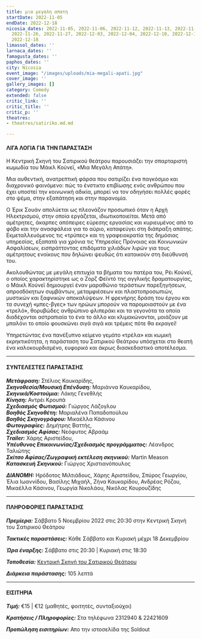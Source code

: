 ```yaml
---
title: μια μεγαλη απατη
startDate: 2022-11-05
endDate: 2022-12-18
nicosia_dates: 2022-11-05, 2022-11-06, 2022-11-12, 2022-11-13, 2022-11-19, 2022-11-20,
  2022-11-26, 2022-11-27, 2022-12-03, 2022-12-04, 2022-12-10, 2022-12-11, 2022-12-17,
  2022-12-18
limassol_dates: ''
larnaca_dates: ''
famagusta_dates: ''
paphos_dates: ''
city: Nicosia
event_image: "/images/uploads/mia-megali-apati.jpg"
cover_image: ''
gallery_images: []
category: Comedy
extended: false
critic_link: ''
critic_title: ''
critic_p: ''
theatres:
- theatres/satiriko.md.md

---
```

#### ΛΙΓΑ ΛΟΓΙΑ ΓΙΑ ΤΗΝ ΠΑΡΑΣΤΑΣΗ

Η Κεντρική Σκηνή του Σατιρικού θεάτρου παρουσιάζει την σπαρταριστή κωμωδία του Μάικλ Κούνεϊ, «Μια Μεγάλη Απάτη».

Μια αυθεντική, ανατρεπτική φάρσα που σατιρίζει ένα παγκόσμιο και διαχρονικό φαινόμενο: πώς το ένστικτο επιβίωσης ενός ανθρώπου που έχει υποστεί την κοινωνική αδικία, μπορεί να τον οδηγήσει πολλές φορές στο ψέμα, στην εξαπάτηση και στην παρανομία.

Ο Έρικ Σουάν απολύεται ως πλεονάζον προσωπικό όταν η Αρχή Ηλεκτρισμού, στην οποία εργάζεται, ιδιωτικοποιείται. Μετά από αμέτρητες, άκαρπες απόπειρες εύρεσης εργασίας και κυριευμένος από το φόβο και την ανασφάλεια για το αύριο, καταφεύγει στη διάπραξη απάτης. Εκμεταλλευόμενος τις «τρύπες» και τη γραφειοκρατία της δημόσιας υπηρεσίας, εξαπατά για χρόνια τις Υπηρεσίες Πρόνοιας και Κοινωνικών Ασφαλίσεων, εισπράττοντας επιδόματα χιλιάδων λιρών για τους αμέτρητους ενοίκους που δηλώνει ψευδώς ότι κατοικούν στη διεύθυνσή του.

Ακολουθώντας με μεγάλη επιτυχία τα βήματα του πατέρα του, Ρέι Κούνεϊ, ο οποίος χαρακτηρίστηκε ως ο Ζορζ Φεϊντό της αγγλικής δραματουργίας, ο Μάικλ Κούνεϊ δημιουργεί έναν μαραθώνιο τεράστιων παρεξηγήσεων, απροσδόκητων συμβάντων, μεταμφιέσεων και πλαστοπροσωπιών, μυστικών και ξαφνικών αποκαλύψεων. Η φρενήρης δράση του έργου και τα συνεχή «μπες-βγες» των ηρώων μπορούν να παρομοιαστούν με ένα «τρελό», θορυβώδες ανθρώπινο φλιπεράκι και τα γεγονότα τα οποία διαδέχονται αστραπιαία το ένα το άλλο και κλιμακώνονται, μοιάζουν με μπαλόνι το οποίο φουσκώνει σιγά σιγά και τρέμεις πότε θα εκραγεί!

Υπηρετώντας ένα πανέξυπνο κείμενο γεμάτο «τρέλα» και κωμική εκρηκτικότητα, η παράσταση του Σατιρικού Θεάτρου υπόσχεται στο θεατή ένα καλοκουρδισμένο, ευφορικό και άκρως διασκεδαστικό αποτέλεσμα.

***

#### ΣΥΝΤΕΛΕΣΤΕΣ ΠΑΡΑΣΤΑΣΗΣ

**_Μετάφραση:_** Στέλιος Καυκαρίδης,  
**_Σκηνοθεσία/Μουσική Επένδυση:_** Μαριάννα Καυκαρίδου,  
**_Σκηνικά/Κοστούμια:_** Λάκης Γενεθλής  
**_Κίνηση:_** Αντρέι Κρουπά  
**_Σχεδιασμός Φωτισμού:_** Γιώργος Λάζογλου  
**_Βοηθός Σκηνοθέτη:_** Μαριαλένα Παπαδοπούλου  
**_Βοηθός Σκηνογράφου:_** Μικαέλλα Κάσινου  
**_Φωτογραφίες:_** Δημήτρης Βαττής,  
**_Σχεδιασμός Αφίσας:_** Νεόφυτος Αβραάμ  
**_Τrailer:_** Χάρης Αριστείδου,  
**_Υπέυθυνος Επικοινωνίας/Σχεδιασμός προγράμματος:_** Λέανδρος Ταλιώτης  
**_Σκίτσο Αφίσας/Ζωγραφική εκτέλεση σκηνικού:_** Martin Meason  
**_Κατασκευή Σκηνικού:_** Γιώργος Χριστιανόπουλος

**_ΔΙΑΝΟΜΗ:_** Ηρόδοτος Μιλτιάδους, Χάρης Αριστείδου, Σπύρος Γεωργίου, Έλια Ιωαννίδου, Βασίλης Μιχαήλ, Ζήνα Καυκαρίδου, Ανδρέας Ρόζου, Μικαέλλα Κάσινου, Γεωργία Νικολάου, Νικόλας Κουρουζίδης

***

#### ΠΛΗΡΟΦΟΡΙΕΣ ΠΑΡΑΣΤΑΣΗΣ

**_Πρεμίερα:_** Σάββατο 5 Νοεμβρίου 2022 στις 20:30 στην Κεντρική Σκηνή του Σατιρικού Θεάτρου

**_Τακτικές παραστάσεις:_** Κάθε Σάββατο και Κυριακή μέχρι 18 Δεκεμβρίου

**_Ώρα έναρξης:_** Σάββατο στις 20:30 | Κυριακή στις 18:30

**_Τοποθεσία:_** [Κεντρική Σκηνή του Σατιρικού Θεάτρου](?#map)

**_Διάρκεια παράστασης:_** 105 λεπτά

***

#### ΕΙΣΙΤΗΡΙΑ

**_Τιμή:_** €15 | €12 (μαθητές, φοιτητές, συνταξιούχοι)

**_Κρατήσεις / Πληροφορίες:_** Στα τηλέφωνα 2312940 & 22421609

**_Προπώληση εισιτηρίων:_** Απο την ιστοσελίδα της Soldout